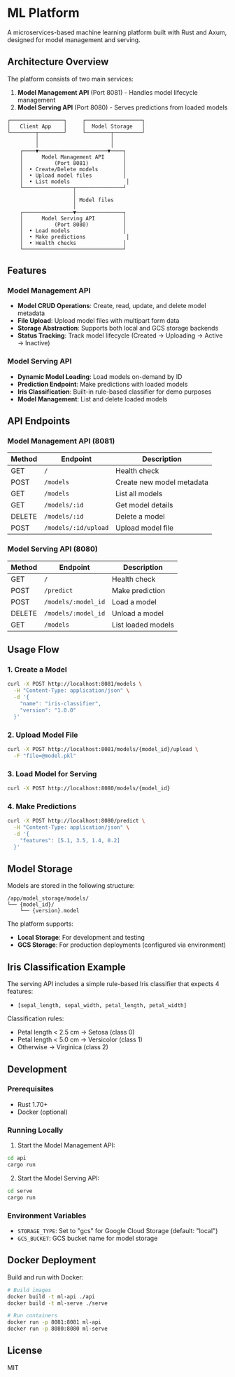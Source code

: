 # ML Platform

A microservices-based machine learning platform built with Rust and Axum, designed for model management and serving.

## Architecture Overview

The platform consists of two main services:

1. **Model Management API** (Port 8081) - Handles model lifecycle management
2. **Model Serving API** (Port 8080) - Serves predictions from loaded models

```
┌─────────────────┐     ┌──────────────────┐
│   Client App    │     │  Model Storage   │
└────────┬────────┘     └────────┬─────────┘
         │                       │
         │                       │
    ┌────▼──────────────────────▼────┐
    │      Model Management API      │
    │          (Port 8081)           │
    │  • Create/Delete models        │
    │  • Upload model files          │
    │  • List models                  │
    └────────────────┬───────────────┘
                     │
                     │ Model files
                     │
    ┌────────────────▼───────────────┐
    │      Model Serving API         │
    │          (Port 8080)           │
    │  • Load models                 │
    │  • Make predictions             │
    │  • Health checks               │
    └────────────────────────────────┘
```

## Features

### Model Management API
- **Model CRUD Operations**: Create, read, update, and delete model metadata
- **File Upload**: Upload model files with multipart form data
- **Storage Abstraction**: Supports both local and GCS storage backends
- **Status Tracking**: Track model lifecycle (Created → Uploading → Active → Inactive)

### Model Serving API
- **Dynamic Model Loading**: Load models on-demand by ID
- **Prediction Endpoint**: Make predictions with loaded models
- **Iris Classification**: Built-in rule-based classifier for demo purposes
- **Model Management**: List and delete loaded models

## API Endpoints

### Model Management API (8081)

| Method | Endpoint | Description |
|--------|----------|-------------|
| GET | `/` | Health check |
| POST | `/models` | Create new model metadata |
| GET | `/models` | List all models |
| GET | `/models/:id` | Get model details |
| DELETE | `/models/:id` | Delete a model |
| POST | `/models/:id/upload` | Upload model file |

### Model Serving API (8080)

| Method | Endpoint | Description |
|--------|----------|-------------|
| GET | `/` | Health check |
| POST | `/predict` | Make prediction |
| POST | `/models/:model_id` | Load a model |
| DELETE | `/models/:model_id` | Unload a model |
| GET | `/models` | List loaded models |

## Usage Flow

### 1. Create a Model
```bash
curl -X POST http://localhost:8081/models \
  -H "Content-Type: application/json" \
  -d '{
    "name": "iris-classifier",
    "version": "1.0.0"
  }'
```

### 2. Upload Model File
```bash
curl -X POST http://localhost:8081/models/{model_id}/upload \
  -F "file=@model.pkl"
```

### 3. Load Model for Serving
```bash
curl -X POST http://localhost:8080/models/{model_id}
```

### 4. Make Predictions
```bash
curl -X POST http://localhost:8080/predict \
  -H "Content-Type: application/json" \
  -d '{
    "features": [5.1, 3.5, 1.4, 0.2]
  }'
```

## Model Storage

Models are stored in the following structure:
```
/app/model_storage/models/
└── {model_id}/
    └── {version}.model
```

The platform supports:
- **Local Storage**: For development and testing
- **GCS Storage**: For production deployments (configured via environment)

## Iris Classification Example

The serving API includes a simple rule-based Iris classifier that expects 4 features:
- `[sepal_length, sepal_width, petal_length, petal_width]`

Classification rules:
- Petal length < 2.5 cm → Setosa (class 0)
- Petal length < 5.0 cm → Versicolor (class 1)
- Otherwise → Virginica (class 2)

## Development

### Prerequisites
- Rust 1.70+
- Docker (optional)

### Running Locally

1. Start the Model Management API:
```bash
cd api
cargo run
```

2. Start the Model Serving API:
```bash
cd serve
cargo run
```

### Environment Variables

- `STORAGE_TYPE`: Set to "gcs" for Google Cloud Storage (default: "local")
- `GCS_BUCKET`: GCS bucket name for model storage

## Docker Deployment

Build and run with Docker:
```bash
# Build images
docker build -t ml-api ./api
docker build -t ml-serve ./serve

# Run containers
docker run -p 8081:8081 ml-api
docker run -p 8080:8080 ml-serve
```

## License

MIT